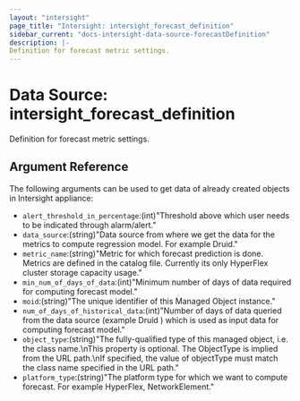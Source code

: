 ```yaml
---
layout: "intersight"
page_title: "Intersight: intersight_forecast_definition"
sidebar_current: "docs-intersight-data-source-forecastDefinition"
description: |-
Definition for forecast metric settings.
---
```


# Data Source: intersight_forecast_definition
Definition for forecast metric settings.
## Argument Reference
The following arguments can be used to get data of already created objects in Intersight appliance:
* `alert_threshold_in_percentage`:(int)"Threshold above which user needs to be indicated through alarm/alert."
* `data_source`:(string)"Data source from where we get the data for the metrics to compute regression model. For example Druid."
* `metric_name`:(string)"Metric for which forecast prediction is done. Metrics are defined in the catalog file. Currently its only HyperFlex cluster storage capacity usage."
* `min_num_of_days_of_data`:(int)"Minimum number of days of data required for computing forecast model."
* `moid`:(string)"The unique identifier of this Managed Object instance."
* `num_of_days_of_historical_data`:(int)"Number of days of data queried from the data source (example Druid ) which is used as input data for computing forecast model."
* `object_type`:(string)"The fully-qualified type of this managed object, i.e. the class name.\nThis property is optional. The ObjectType is implied from the URL path.\nIf specified, the value of objectType must match the class name specified in the URL path."
* `platform_type`:(string)"The platform type for which we want to compute forecast. For example HyperFlex, NetworkElement."
